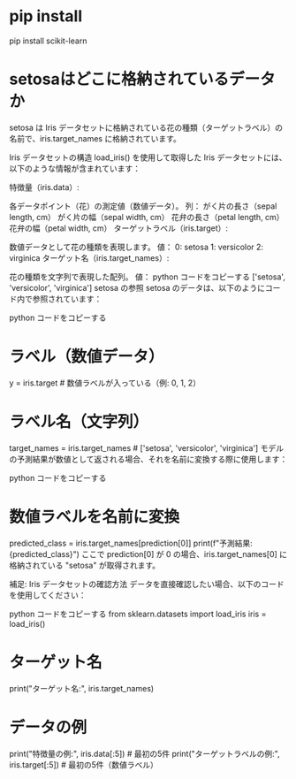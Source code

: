 # pip install
pip install scikit-learn

# setosaはどこに格納されているデータか
setosa は Iris データセットに格納されている花の種類（ターゲットラベル）の名前で、iris.target_names に格納されています。

Iris データセットの構造
load_iris() を使用して取得した Iris データセットには、以下のような情報が含まれています：

特徴量（iris.data）:

各データポイント（花）の測定値（数値データ）。
列：
がく片の長さ（sepal length, cm）
がく片の幅（sepal width, cm）
花弁の長さ（petal length, cm）
花弁の幅（petal width, cm）
ターゲットラベル（iris.target）:

数値データとして花の種類を表現します。
値：
0: setosa
1: versicolor
2: virginica
ターゲット名（iris.target_names）:

花の種類を文字列で表現した配列。
値：
python
コードをコピーする
['setosa', 'versicolor', 'virginica']
setosa の参照
setosa のデータは、以下のようにコード内で参照されています：

python
コードをコピーする
# ラベル（数値データ）
y = iris.target  # 数値ラベルが入っている（例: 0, 1, 2）

# ラベル名（文字列）
target_names = iris.target_names  # ['setosa', 'versicolor', 'virginica']
モデルの予測結果が数値として返される場合、それを名前に変換する際に使用します：

python
コードをコピーする
# 数値ラベルを名前に変換
predicted_class = iris.target_names[prediction[0]]
print(f"予測結果: {predicted_class}")
ここで prediction[0] が 0 の場合、iris.target_names[0] に格納されている "setosa" が取得されます。

補足: Iris データセットの確認方法
データを直接確認したい場合、以下のコードを使用してください：

python
コードをコピーする
from sklearn.datasets import load_iris
iris = load_iris()

# ターゲット名
print("ターゲット名:", iris.target_names)

# データの例
print("特徴量の例:", iris.data[:5])  # 最初の5件
print("ターゲットラベルの例:", iris.target[:5])  # 最初の5件（数値ラベル）
